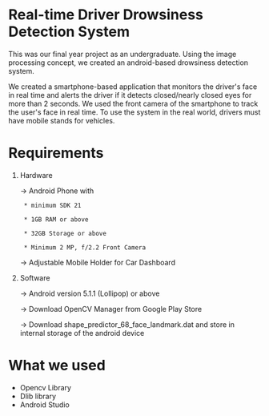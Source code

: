 # Real-time Driver Drowsiness Detection System

This was our final year project as an undergraduate. Using the image processing concept, we created an android-based drowsiness detection system.

We created a smartphone-based application that monitors the driver's face in real time and alerts the driver if it detects closed/nearly closed eyes for more than 2 seconds. We used the front camera of the smartphone to track the user's face in real time. To use the system in the real world, drivers must have mobile stands for vehicles. 


# Requirements

1. Hardware

    -> Android Phone with
    
        * minimum SDK 21
        
        * 1GB RAM or above
        
        * 32GB Storage or above
        
        * Minimum 2 MP, f/2.2 Front Camera
    ->  Adjustable Mobile Holder for Car Dashboard

2. Software

    -> Android version 5.1.1 (Lollipop) or above
    
    -> Download OpenCV Manager from Google Play Store
    
    -> Download shape_predictor_68_face_landmark.dat and store in internal storage of the android device


# What we used
- Opencv Library
- Dlib library
- Android Studio








